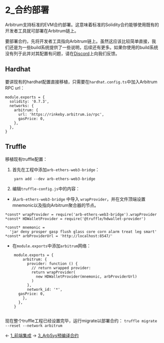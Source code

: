 # 2_合约部署

Arbitrum支持标准的EVM合约部署。这意味着标准的Solidity合约能够使用既有的开发者工具就可部署在Arbitrum链上。

要部署合约，先将开发者工具指向Arbitrum链上。虽然这应该比较简单直接，我们还是为一些build系统提供了一些说明，后续还有更多。如果你使用的build系统没有列于此并对其配置有问题，请在[Discord](https://discord.gg/ZpZuw7p)上向我们反馈。

## Hardhat
要讲现有的hardhat配置直接移植，只需要在`hardhat.config.ts`中加入Arbitrum RPC url：
```
module.exports = {
  solidity: '0.7.3',
  networks: {
    arbitrum: {
      url: 'https://rinkeby.arbitrum.io/rpc',
      gasPrice: 0,
    },
  },
}
```

## Truffle
移植现有truffle配置：
1. 首先在工程中添加`arb-ethers-web3-bridge`：
```
	yarn add --dev arb-ethers-web3-bridge
```

2. 编辑`truffle-config.js`中的内容：
* 从`arb-ethers-web3-bridge` 中导入 `wrapProvider`，并在文件顶端设置mnemonic以及指向Arbitrum聚合器的节点。
```
*const* wrapProvider = require('arb-ethers-web3-bridge').wrapProvider
*const* HDWalletProvider = require('@truffle/hdwallet-provider')

*const* mnemonic =
  'jar deny prosper gasp flush glass core corn alarm treat leg smart'
*const* arbProviderUrl = 'http://localhost:8547/'
```

* 在`module.exports`中添加`arbitrum`网络：
```
	module.exports = {
	    arbitrum: {
	      provider: function () {
	        // return wrapped provider:
	        return wrapProvider(
	          new HDWalletProvider(mnemonic, arbProviderUrl)
	        )
	      },
	      network_id: '*',
      gasPrice: 0,
	    },
	  },
	}
	
```

现在整个truffle工程已经设置完毕，运行migrate以部署合约：
`truffle migrate --reset --network arbitrum`

← [1_前端集成](1_前端集成.md)
→ [ 3_ArbSys预编译合约]( 3_ArbSys预编译合约.md)